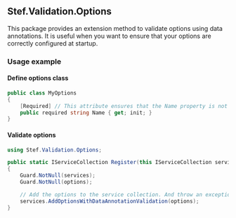 ## Stef.Validation.Options
This package provides an extension method to validate options using data annotations.
It is useful when you want to ensure that your options are correctly configured at startup.

### Usage example

#### Define options class

``` c#
public class MyOptions
{
    [Required] // This attribute ensures that the Name property is not null or empty
    public required string Name { get; init; }
}
```

#### Validate options

``` c#
using Stef.Validation.Options;

public static IServiceCollection Register(this IServiceCollection services, MyOptions options)
{
    Guard.NotNull(services);
    Guard.NotNull(options);

    // Add the options to the service collection. And throw an exception if the options are not valid.
    services.AddOptionsWithDataAnnotationValidation(options);
}
```